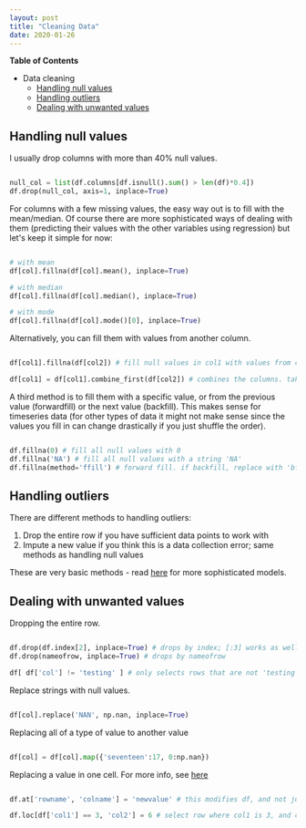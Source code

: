 ```yaml
---
layout: post
title: "Cleaning Data"
date: 2020-01-26
---
```


__Table of Contents__
 * Data cleaning
    - [Handling null values](#null)
    - [Handling outliers](#outliers)
    - [Dealing with unwanted values](#illogical)

<a id="null"></a> 
## Handling null values

I usually drop columns with more than 40% null values.

```python

null_col = list(df.columns[df.isnull().sum() > len(df)*0.4])
df.drop(null_col, axis=1, inplace=True)

```

For columns with a few missing values, the easy way out is to fill with the mean/median. Of course there are more sophisticated ways of dealing with them (predicting their values with the other variables using regression) but let's keep it simple for now:

```python

# with mean
df[col].fillna(df[col].mean(), inplace=True)

# with median
df[col].fillna(df[col].median(), inplace=True)

# with mode
df[col].fillna(df[col].mode()[0], inplace=True)

```

Alternatively, you can fill them with values from another column.

```python

df[col1].fillna(df[col2]) # fill null values in col1 with values from col2, in the same row.

df[col1] = df[col1].combine_first(df[col2]) # combines the columns. takes col1 first, then col2 if col1 is null

```

A third method is to fill them with a specific value, or from the previous value (forwardfill) or the next value (backfill). This makes sense for timeseries data (for other types of data it might not make sense since the values you fill in can change drastically if you just shuffle the order).

```python

df.fillna(0) # fill all null values with 0
df.fillna('NA') # fill all null values with a string 'NA'
df.fillna(method='ffill') # forward fill. if backfill, replace with 'bfill'

```


<a id="outliers"></a> 
## Handling outliers

There are different methods to handling outliers:

1) Drop the entire row if you have sufficient data points to work with
2) Impute a new value if you think this is a data collection error; same methods as handling null values

These are very basic methods - read [here](https://www.neuraldesigner.com/blog/3_methods_to_deal_with_outliers) for more sophisticated models.

<a id="illogical"></a> 
## Dealing with unwanted values

Dropping the entire row.

```python

df.drop(df.index[2], inplace=True) # drops by index; [:3] works as well, drops top 3 rows.
df.drop(nameofrow, inplace=True) # drops by nameofrow

df[ df['col'] != 'testing' ] # only selects rows that are not 'testing'

```

Replace strings with null values.

```python

df[col].replace('NAN', np.nan, inplace=True)

```

Replacing all of a type of value to another value

```python

df[col] = df[col].map({'seventeen':17, 0:np.nan})

```

Replacing a value in one cell. For more info, see [here](https://stackoverflow.com/questions/13842088/set-value-for-particular-cell-in-pandas-dataframe-using-index)

```python

df.at['rowname', 'colname'] = 'newvalue' # this modifies df, and not just a copy of the df.

df.loc[df['col1'] == 3, 'col2'] = 6 # select row where col1 is 3, and change value of col2 (in that row) to 6.



```